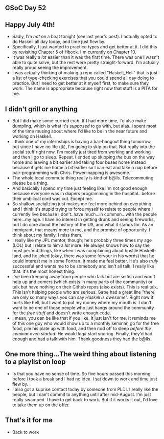 ## GSoC Day 52

## Happy July 4th!

- Sadly, I'm *not* on a boat tonight (see last year's post). I actually opted to do Haskell all day today, and time just flew by.
- Specifically, I just wanted to practice types and get better at it. I did this by revisiting Chapter 5
  of Hbook. I'm currently on Chapter 10.
- It was really a *lot* easier than it was the first time. There was one I wasn't able to quite solve,
  but the rest were pretty straight-forward. I'm actually really proud seeing the improvement.
- I was actually thinking of making a repo called "Haskell_Hell" that is just a list of type-checking exercises
  that you could spend all day doing to practice. But I need to get better at it myself first, to make sure they work.
  The name is appropriate because right now that stuff is a PITA for me.
  
## I didn't grill or anything
- But I did make some curried crab. If I had more time, I'd also make dumpling, which is what it's *supposed* to go with,
  but alas. I spent most of the time musing about where I'd like to be in the near future and working on Haskell.
- I think one of my internships is having a bar-hangout thing tomorrow, but since I have no life (jk), I'm going to skip on that.
  Not really into the social stuff right now. I'm mostly just tired from working and working and then I go to sleep. Repeat.
  I ended up skipping *the* bus on the way home and leaving a bit earlier and taking four buses home instead because it
  gets me home a bit earlier so I can eat and take a nap before pair-programming with Chris. Power-napping is awesome.
- The whole local commute thing really is kind of b@lls. Telecommuting please be a thing.
- And basically I spend my time just feeling like I'm not good enough because everyone was in diapers programming in the
  hospital...before their umbilical cord was cut. Except me.
- So shallow socializing just makes me feel more behind on everything and I think it's stupid trying to force myself to relate
  to people where I currently live because I don't..have much...in common...with the people here...my age.
  I have no interest in getting drunk and seeing fireworks, but I do care about the history of the US, and what it
  stands for. As an immigrant, that means more to me, and the promise of opportunity. I think about my family. I miss them.
- I really like my JPL mentor, though; he's probably three times my age (LOL) but I relate to him a *lot* more. He always
  knows how to say the most perfect things, like when I was complaining about hostile Haskell-land, and he joked (okay,
  there was some fervour in his words) that he could interest me in some Fortran. It made me feel better. He's also
  *truly* successful and wants me to be somebody and isn't all talk. I really like that. It's the most honest thing.
- I've been keeping away from people who talk but are selfish and won't help up and comers (which exists in many parts of
  the community) or talk but have nothing on their Github repos (also exists). This is real talk. This isn't helping people
  who are serious. Gabe had a great line "there are only so many ways you can say *Haskell is awesome*". Right now it
  hurts like hell, but I want to put my money where my mouth is. I don't want to be one of those people who just hangs 
  around the community for the *free stuff* and doesn't write enough code.
- I mean, you can be like that if you like. It just isn't for me. It reminds me of this one guy who would show up to a 
  monthly seminar, go for the free food, pile his plate up with food, and then nod off to sleep *before the seminar even
  started*. He would *legit* start snoring. Finally, they'd had enough and had a talk with him. Thank goodness they had
  the b@lls. 
  
## One more thing...The weird thing about listening to a playlist on loop
- Is that you have no sense of time. So five hours passed this morning before I took a break and I had no idea. I sat down
  to work and time just flew by.
- I also got a suprise contact today by someone from PLDI. I really like the people, but I can't commit to anything until
  after mid-August. I'm just really swamped. I have to get back to work. But if it works it out, I'd love to take them up
  on the offer.
  
## That's it for me
- Back to work



